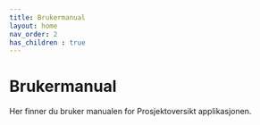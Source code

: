 ```yaml
---
title: Brukermanual
layout: home
nav_order: 2
has_children : true
---
```

# Brukermanual

Her finner du bruker manualen for Prosjektoversikt applikasjonen. 